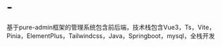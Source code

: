 # -
基于pure-admin框架的管理系统包含前后端，技术栈包含Vue3，Ts，Vite，Pinia，ElementPlus，Tailwindcss，Java，Springboot，mysql，全栈开发
